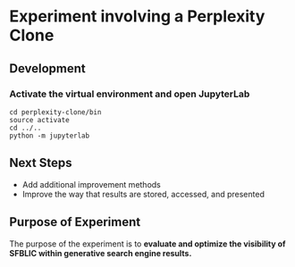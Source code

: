 # Experiment involving a Perplexity Clone

## Development

### Activate the virtual environment and open JupyterLab

```
cd perplexity-clone/bin
source activate
cd ../..
python -m jupyterlab
```

## Next Steps

- Add additional improvement methods
- Improve the way that results are stored, accessed, and presented

## Purpose of Experiment

The purpose of the experiment is to **evaluate and optimize the visibility of SFBLIC within generative search engine results.**

